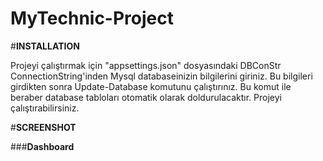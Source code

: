 # MyTechnic-Project

#**INSTALLATION**

Projeyi çalıştırmak için "appsettings.json" dosyasındaki DBConStr ConnectionString'inden Mysql databaseinizin bilgilerini giriniz.
Bu bilgileri girdikten sonra Update-Database komutunu çalıştırınız.
Bu komut ile beraber database tabloları otomatik olarak doldurulacaktır. 
Projeyi çalıştırabilirsiniz.

#**SCREENSHOT**

###**Dashboard**
